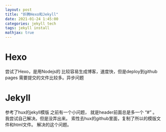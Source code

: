 ```yaml
---
layout: post
title: "折腾Hexo和Jekyll"
date: 2021-01-24 1:45:00
categories: jekyll tech
tags: jekyll install
mathjax: true
---
```


Hexo
=========================

尝试了Hexo，是用Nodejs的 比较容易生成博客，速度快，但是deploy到github pages 需要提交的文件比较多。异步问题

Jekyll
==========
参考了hux的jekyll模版
之前有一个小问题， 就是header前面总是多一个 “#” 。我尝试自己解决。但是没弄出来。
索性去hux的github里面，复制了所以的模版文件和html文件。
解决的这个问题。

